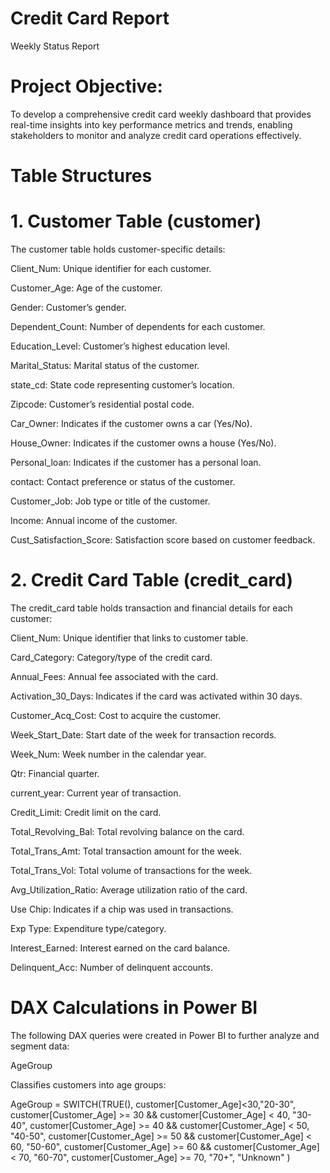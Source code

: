 # Credit Card Report 

Weekly Status Report

# Project Objective:
To develop a comprehensive credit card weekly dashboard that provides real-time insights into key performance metrics and trends, enabling stakeholders to monitor and analyze credit card operations effectively.

# Table Structures
# 1. Customer Table (customer)

The customer table holds customer-specific details:

Client_Num: Unique identifier for each customer.

Customer_Age: Age of the customer.

Gender: Customer’s gender.

Dependent_Count: Number of dependents for each customer.

Education_Level: Customer’s highest education level.

Marital_Status: Marital status of the customer.

state_cd: State code representing customer’s location.

Zipcode: Customer’s residential postal code.

Car_Owner: Indicates if the customer owns a car (Yes/No).

House_Owner: Indicates if the customer owns a house (Yes/No).

Personal_loan: Indicates if the customer has a personal loan.

contact: Contact preference or status of the customer.

Customer_Job: Job type or title of the customer.

Income: Annual income of the customer.

Cust_Satisfaction_Score: Satisfaction score based on customer feedback.

# 2. Credit Card Table (credit_card)

The credit_card table holds transaction and financial details for each customer:

Client_Num: Unique identifier that links to customer table.

Card_Category: Category/type of the credit card.

Annual_Fees: Annual fee associated with the card.

Activation_30_Days: Indicates if the card was activated within 30 days.

Customer_Acq_Cost: Cost to acquire the customer.

Week_Start_Date: Start date of the week for transaction records.

Week_Num: Week number in the calendar year.

Qtr: Financial quarter.

current_year: Current year of transaction.

Credit_Limit: Credit limit on the card.

Total_Revolving_Bal: Total revolving balance on the card.

Total_Trans_Amt: Total transaction amount for the week.

Total_Trans_Vol: Total volume of transactions for the week.

Avg_Utilization_Ratio: Average utilization ratio of the card.

Use Chip: Indicates if a chip was used in transactions.

Exp Type: Expenditure type/category.

Interest_Earned: Interest earned on the card balance.

Delinquent_Acc: Number of delinquent accounts.

# DAX Calculations in Power BI

The following DAX queries were created in Power BI to further analyze and segment data:

AgeGroup

Classifies customers into age groups:

AgeGroup = SWITCH(TRUE(),
                customer[Customer_Age]<30,"20-30", 
                customer[Customer_Age] >= 30 && customer[Customer_Age] < 40, "30-40", 
                customer[Customer_Age] >= 40 && customer[Customer_Age] < 50, "40-50",
                customer[Customer_Age] >= 50 && customer[Customer_Age] < 60, "50-60",
                customer[Customer_Age] >= 60 && customer[Customer_Age] < 70, "60-70",
                customer[Customer_Age] >= 70, "70+",
                "Unknown"
                )


